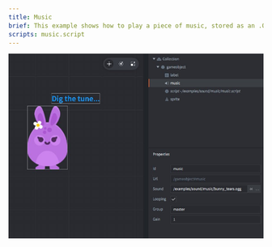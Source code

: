 ```yaml
---
title: Music
brief: This example shows how to play a piece of music, stored as an .OGG file, with a sound component. The sound component is set to "looping" causing the music to never, ever stop.
scripts: music.script
---
```


![music](music.jpg)